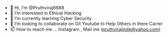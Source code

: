 - 👋 Hi, I’m @Pruthviraj6688
- 👀 I’m interested in Ethical Hacking
- 🌱 I’m currently learning Cyber Security 
- 💞️ I’m looking to collaborate on Git Youtube to Help Others in there Carrer
- 📫 How to reach me ... Instagram , Mail me (pruthvirajinde@yahoo.com)

<!---
Pruthviraj6688/Pruthviraj6688 is a ✨ special ✨ repository because its `README.md` (this file) appears on your GitHub profile.
You can click the Preview link to take a look at your changes.
--->
